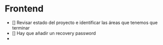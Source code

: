 # Frontend

- [] Revisar estado del proyecto e identificar las áreas que tenemos que terminar
- [] Hay que añadir un recovery password
- 
